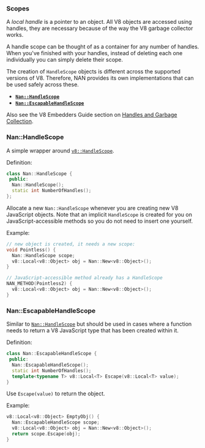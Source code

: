 ###  Scopes

A _local handle_ is a pointer to an object. All V8 objects are accessed using handles, they are necessary because of the way the V8 garbage collector works.

A handle scope can be thought of as a container for any number of handles. When you've finished with your handles, instead of deleting each one individually you can simply delete their scope.

The creation of `HandleScope` objects is different across the supported versions of V8. Therefore, NAN provides its own implementations that can be used safely across these.

 - <a href="#api_nan_handle_scope"><b><code>Nan::HandleScope</code></b></a>
 - <a href="#api_nan_escapable_handle_scope"><b><code>Nan::EscapableHandleScope</code></b></a>

Also see the V8 Embedders Guide section on [Handles and Garbage Collection](https://github.com/v8/v8/wiki/Embedder%27s%20Guide#handles-and-garbage-collection).

<a name="api_nan_handle_scope"></a>
### Nan::HandleScope

A simple wrapper around [`v8::HandleScope`](https://v8docs.nodesource.com/io.js-3.3/d3/d95/classv8_1_1_handle_scope.html).

Definition:

```c++
class Nan::HandleScope {
 public:
  Nan::HandleScope();
  static int NumberOfHandles();
};
```

Allocate a new `Nan::HandleScope` whenever you are creating new V8 JavaScript objects. Note that an implicit `HandleScope` is created for you on JavaScript-accessible methods so you do not need to insert one yourself.

Example:

```c++
// new object is created, it needs a new scope:
void Pointless() {
  Nan::HandleScope scope;
  v8::Local<v8::Object> obj = Nan::New<v8::Object>();
}

// JavaScript-accessible method already has a HandleScope
NAN_METHOD(Pointless2) {
  v8::Local<v8::Object> obj = Nan::New<v8::Object>();
}
```

<a name="api_nan_escapable_handle_scope"></a>
### Nan::EscapableHandleScope

Similar to [`Nan::HandleScope`](#api_nan_handle_scope) but should be used in cases where a function needs to return a V8 JavaScript type that has been created within it.

Definition:

```c++
class Nan::EscapableHandleScope {
 public:
  Nan::EscapableHandleScope();
  static int NumberOfHandles();
  template<typename T> v8::Local<T> Escape(v8::Local<T> value);
}
```

Use `Escape(value)` to return the object.

Example:

```c++
v8::Local<v8::Object> EmptyObj() {
  Nan::EscapableHandleScope scope;
  v8::Local<v8::Object> obj = Nan::New<v8::Object>();
  return scope.Escape(obj);
}
```

